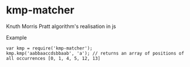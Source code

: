 kmp-matcher
=====

Knuth Morris Pratt algorithm's realisation in js

Example

```
var kmp = require('kmp-matcher');
kmp.kmp('aabbaaccdsbbaab', 'a'); // returns an array of positions of all occurrences [0, 1, 4, 5, 12, 13]
```